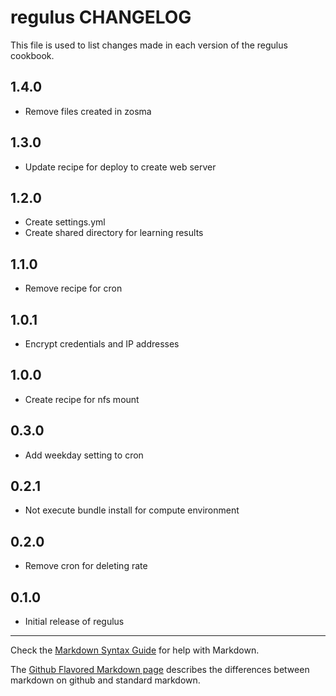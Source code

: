 # regulus CHANGELOG

This file is used to list changes made in each version of the regulus cookbook.

## 1.4.0
- Remove files created in zosma

## 1.3.0
- Update recipe for deploy to create web server

## 1.2.0
- Create settings.yml
- Create shared directory for learning results

## 1.1.0
- Remove recipe for cron

## 1.0.1
- Encrypt credentials and IP addresses

## 1.0.0
- Create recipe for nfs mount

## 0.3.0
- Add weekday setting to cron

## 0.2.1
- Not execute bundle install for compute environment

## 0.2.0
- Remove cron for deleting rate

## 0.1.0
- Initial release of regulus

- - -
Check the [Markdown Syntax Guide](http://daringfireball.net/projects/markdown/syntax) for help with Markdown.

The [Github Flavored Markdown page](http://github.github.com/github-flavored-markdown/) describes the differences between markdown on github and standard markdown.
